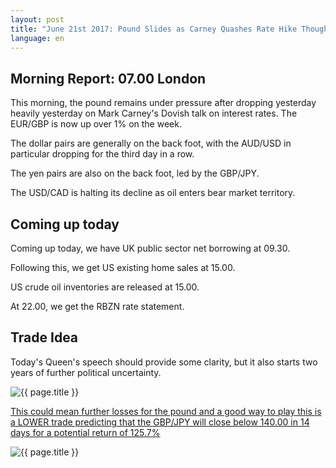 ```yaml
---
layout: post
title: "June 21st 2017: Pound Slides as Carney Quashes Rate Hike Thoughts"
language: en
---
```

## Morning Report: 07.00 London

This morning, the pound remains under pressure after dropping yesterday heavily yesterday on Mark Carney's Dovish talk on interest rates. The EUR/GBP is now up over 1% on the week. 

The dollar pairs are generally on the back foot, with the AUD/USD in particular dropping for the third day in a row. 

The yen pairs are also on the back foot, led by the GBP/JPY.

The USD/CAD is halting its decline as oil enters bear market territory. 

## Coming up today

Coming up today, we have UK public sector net borrowing at 09.30.

Following this, we get US existing home sales at 15.00. 

US crude oil inventories are released at 15.00. 

At 22.00, we get the RBZN rate statement. 

## Trade Idea

Today's Queen's speech should provide some clarity, but it also starts two years of further political uncertainty.

<img class="post-image" src="{{ site.url }}/images/2017-06-21_07-23-01.jpg" alt="{{ page.title }}" title="{{ page.title }}">

<a href="%LINK%%?currency=GBP&market=forex&underlying=frxGBPJPY&formname=higherlower&duration_amount=14&duration_units=d&amount=10&amount_type=payout&expiry_type=duration&barrier=140.00" target="_blank">This could mean further losses for the pound and a good way to play this is a LOWER trade predicting that the GBP/JPY will close below 140.00 in 14 days for a potential return of 125.7%</a>

<img class="post-image" src="{{ site.url }}/images/2017-06-21_07-24-54.jpg" alt="{{ page.title }}" title="{{ page.title }}">